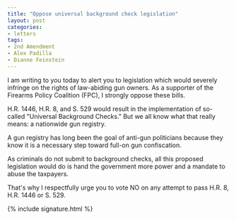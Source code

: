 ```yaml
---
title: "Oppose universal background check legislation"
layout: post
categories:
- letters
tags:
- 2nd Amendment
- Alex Padilla
- Dianne Feinstein
---
```


I am writing to you today to alert you to legislation which would severely infringe on the rights of law-abiding gun owners. As a supporter of the Firearms Policy Coalition (FPC), I strongly oppose these bills.

H.R. 1446, H.R. 8, and S. 529 would result in the implementation of so-called "Universal Background Checks." But we all know what that really means: a nationwide gun registry.

A gun registry has long been the goal of anti-gun politicians because they know it is a necessary step toward full-on gun confiscation.

As criminals do not submit to background checks, all this proposed legislation would do is hand the government more power and a mandate to abuse the taxpayers.

That's why I respectfully urge you to vote NO on any attempt to pass H.R. 8, H.R. 1446 or S. 529.

{% include signature.html %}

